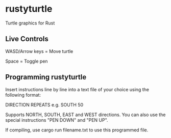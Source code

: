 # rustyturtle
Turtle graphics for Rust

## Live Controls
WASD/Arrow keys = Move turtle

Space = Toggle pen

## Programming rustyturtle
Insert instructions line by line into a text file of your choice using the following format:

DIRECTION REPEATS e.g. SOUTH 50


Supports NORTH, SOUTH, EAST and WEST directions. You can also use the special instructions "PEN DOWN" and "PEN UP".


If compiling, use cargo run filename.txt to use this programmed file.